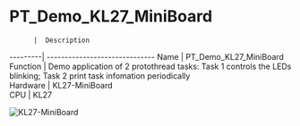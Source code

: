 # PT_Demo_KL27_MiniBoard
          |  Description                              
 ---------| ------------------------------
 Name     | PT_Demo_KL27_MiniBoard                                           
 Function | Demo application of 2 protothread tasks: Task 1 controls the LEDs blinking; Task 2 print task infomation periodically                           
 Hardware | KL27-MiniBoard                           
 CPU      | KL27                                     

 ![KL27-MiniBoard](https://github.com/ianhom/MOE/blob/master/Documents/Pic/KL27-MiniBoard-1.png?raw=true)
